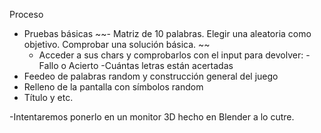 Proceso

- Pruebas básicas
	~~- Matriz de 10 palabras. Elegir una aleatoria como objetivo. Comprobar una solución básica. ~~
	- Acceder a sus chars y comprobarlos con el input para devolver: 
		-Fallo o Acierto
		-Cuántas letras están acertadas
- Feedeo de palabras random y construcción general del juego
- Relleno de la pantalla con símbolos random
- Título y etc.

-Intentaremos ponerlo en un monitor 3D hecho en Blender a lo cutre.
